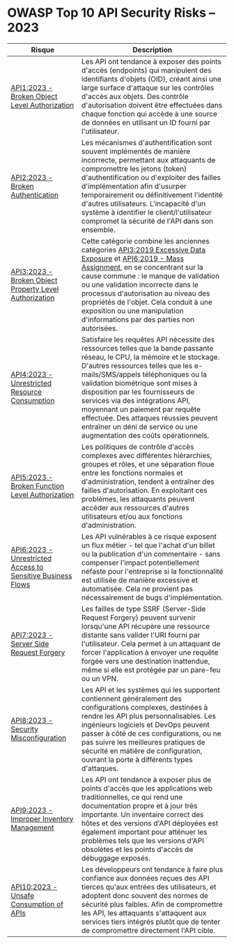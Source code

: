 # OWASP Top 10 API Security Risks – 2023

| Risque | Description |
| ------ | ----------- |
| [API1:2023 - Broken Object Level Authorization][api1] | Les API ont tendance à exposer des points d'accès (endpoints) qui manipulent des identifiants d'objets (OID), créant ainsi une large surface d'attaque sur les contrôles d'accès aux objets. Des contrôle d'autorisation doivent être effectuées dans chaque fonction qui accède à une source de données en utilisant un ID fourni par l'utilisateur. |
| [API2:2023 - Broken Authentication][api2] | Les mécanismes d'authentification sont souvent implémentés de manière incorrecte, permettant aux attaquants de compromettre les jetons (token) d'authentification ou d'exploiter des failles d'implémentation afin d'usurper temporairement ou définitivement l'identité d'autres utilisateurs. L'incapacité d'un système à identifier le client/l'utilisateur compromet la sécurité de l'API dans son ensemble. |
| [API3:2023 - Broken Object Property Level Authorization][api3] | Cette catégorie combine les anciennes catégories [API3:2019 Excessive Data Exposure][1] et [API6:2019 - Mass Assignment][2], en se concentrant sur la cause commune : le manque de validation ou une validation incorrecte dans le processus d'autorisation au niveau des propriétés de l'objet. Cela conduit à une exposition ou une manipulation d'informations par des parties non autorisées. |
| [API4:2023 - Unrestricted Resource Consumption][api4] | Satisfaire les requêtes API nécessite des ressources telles que la bande passante réseau, le CPU, la mémoire et le stockage. D'autres ressources telles que les e-mails/SMS/appels téléphoniques ou la validation biométrique sont mises à disposition par les fournisseurs de services via des intégrations API, moyennant un paiement par requête effectuée. Des attaques réussies peuvent entraîner un déni de service ou une augmentation des coûts opérationnels. |
| [API5:2023 - Broken Function Level Authorization][api5] | Les politiques de contrôle d'accès complexes avec différentes hiérarchies, groupes et rôles, et une séparation floue entre les fonctions normales et d'administration, tendent à entraîner des failles d'autorisation. En exploitant ces problèmes, les attaquants peuvent accéder aux ressources d'autres utilisateurs et/ou aux fonctions d'administration. |
| [API6:2023 - Unrestricted Access to Sensitive Business Flows][api6] | Les API vulnérables à ce risque exposent un flux métier - tel que l'achat d'un billet ou la publication d'un commentaire - sans compenser l'impact potentiellement néfaste pour l'entreprise si la fonctionnalité est utilisée de manière excessive et automatisée. Cela ne provient pas nécessairement de bugs d'implémentation. |
| [API7:2023 - Server Side Request Forgery][api7] | Les failles de type SSRF (Server-Side Request Forgery) peuvent survenir lorsqu'une API récupère une ressource distante sans valider l'URI fourni par l'utilisateur. Cela permet à un attaquant de forcer l'application à envoyer une requête forgée vers une destination inattendue, même si elle est protégée par un pare-feu ou un VPN. |
| [API8:2023 - Security Misconfiguration][api8] | Les API et les systèmes qui les supportent contiennent généralement des configurations complexes, destinées à rendre les API plus personnalisables. Les ingénieurs logiciels et DevOps peuvent passer à côté de ces configurations, ou ne pas suivre les meilleures pratiques de sécurité en matière de configuration, ouvrant la porte à différents types d'attaques. |
| [API9:2023 - Improper Inventory Management][api9] | Les API ont tendance à exposer plus de points d'accès que les applications web traditionnelles, ce qui rend une documentation propre et à jour très importante. Un inventaire correct des hôtes et des versions d'API déployées est également important pour atténuer les problèmes tels que les versions d'API obsolètes et les points d'accès de débuggage exposés. |
| [API10:2023 - Unsafe Consumption of APIs][api10] | Les développeurs ont tendance à faire plus confiance aux données reçues des API tierces qu'aux entrées des utilisateurs, et adoptent donc souvent des normes de sécurité plus faibles. Afin de compromettre les API, les attaquants s'attaquent aux services tiers intégrés plutôt que de tenter de compromettre directement l'API cible. |

[1]: https://owasp.org/API-Security/editions/2019/en/0xa3-excessive-data-exposure/
[2]: https://owasp.org/API-Security/editions/2019/en/0xa6-mass-assignment/
[3]: https://owasp.org/API-Security/editions/2019/en/0xa4-lack-of-resources-and-rate-limiting/
[api1]: 0xa1-broken-object-level-authorization.md
[api2]: 0xa2-broken-authentication.md
[api3]: 0xa3-broken-object-property-level-authorization.md
[api4]: 0xa4-unrestricted-resource-consumption.md
[api5]: 0xa5-broken-function-level-authorization.md
[api6]: 0xa6-unrestricted-access-to-sensitive-business-flows.md
[api7]: 0xa7-server-side-request-forgery.md
[api8]: 0xa8-security-misconfiguration.md
[api9]: 0xa9-improper-inventory-management.md
[api10]: 0xaa-unsafe-consumption-of-apis.md
